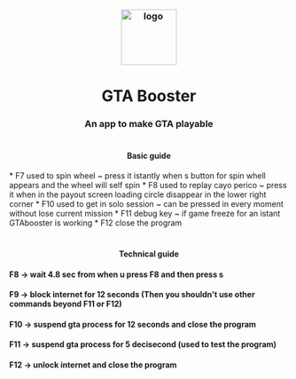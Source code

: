<h3 align="center"><img src="https://i.imgur.com/tR8Q8SW.jpg" alt="logo" height="100px"></h3>
<h1 align="center">GTA Booster</h1>
<h3 align="center"> An app to make GTA playable </h3>
<h1 align="center"></h1>
 <p>
  <h4 align="center"> Basic guide </h4>
  * F7 used to spin wheel ~ press it istantly when s button for spin whell appears and the wheel will self spin           
  * F8 used to replay cayo perico ~ press it when in the payout screen loading circle disappear in the lower right corner 
  * F10 used to get in solo session ~ can be pressed in every moment without lose current mission                         
  * F11 debug key ~ if game freeze for an istant GTAbooster is working                                                    
  * F12 close the program
</p>
<h1 align="center"></h1>
<p>
 <h4 align="center"> Technical guide </h4>
 <h4 align="left"> F8 -> wait 4.8 sec from when u press F8 and then press s </h4>
<h4 align="left">F9 -> block internet for 12 seconds (Then you shouldn't use other commands beyond F11 or F12)</h4>
<h4 align="left">F10 -> suspend gta process for 12 seconds and close the program</h4>
<h4 align="left">F11 -> suspend gta process for 5 decisecond (used to test the program)</h4>
<h4 align="left">F12 -> unlock internet and close the program</h4>
</p>
